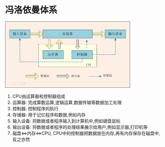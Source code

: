 # 冯洛依曼体系
<img style='width:80%' src='./images/fnym.jpg'>

1. CPU由运算器和控制器组成
2. 运算器: 完成算数运算,逻辑运算,数据传输等数据加工处理
3. 控制器: 控制程序的执行
4. 存储器: 用于记忆程序和数据,例如内存
5. 输入设备: 将数据或者程序输入到计算机中,例如键盘鼠标
6. 输出设备: 将数据或者程序的处理结果展示给用户,例如显示器,打印机等
7. 磁盘<=>内存<=>CPU, CPU中的控制器把数据放在内存,再有内存保存在磁盘中,反之亦然
